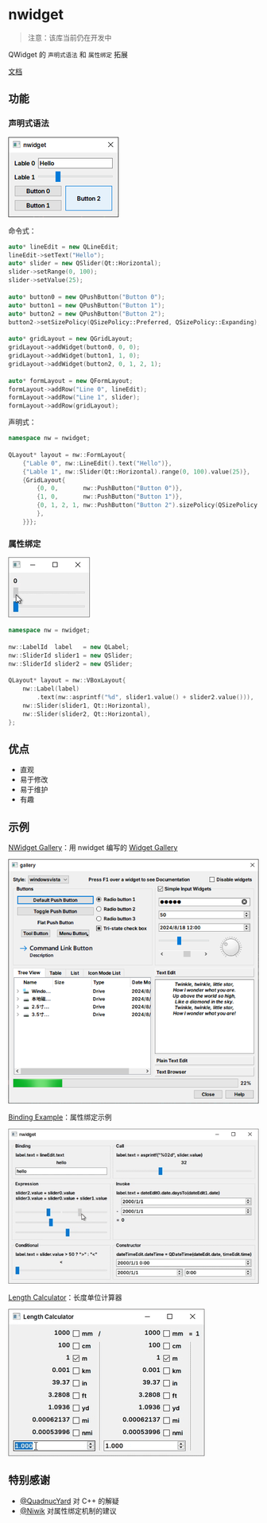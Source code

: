 # nwidget

> 注意：该库当前仍在开发中

QWidget 的 `声明式语法` 和 `属性绑定` 拓展

[文档](Document.md)

## 功能

### 声明式语法

![](../img/nwidget.png)

命令式：
```cpp
auto* lineEdit = new QLineEdit;
lineEdit->setText("Hello");
auto* slider = new QSlider(Qt::Horizontal);
slider->setRange(0, 100);
slider->setValue(25);

auto* button0 = new QPushButton("Button 0");
auto* button1 = new QPushButton("Button 1");
auto* button2 = new QPushButton("Button 2");
button2->setSizePolicy(QSizePolicy::Preferred, QSizePolicy::Expanding);

auto* gridLayout = new QGridLayout;
gridLayout->addWidget(button0, 0, 0);
gridLayout->addWidget(button1, 1, 0);
gridLayout->addWidget(button2, 0, 1, 2, 1);

auto* formLayout = new QFormLayout;
formLayout->addRow("Line 0", lineEdit);
formLayout->addRow("Line 1", slider);
formLayout->addRow(gridLayout);
```

声明式：
```cpp
namespace nw = nwidget;

QLayout* layout = nw::FormLayout{
    {"Lable 0", nw::LineEdit().text("Hello")},
    {"Lable 1", nw::Slider(Qt::Horizontal).range(0, 100).value(25)},
    {GridLayout{
        {0, 0,       nw::PushButton("Button 0")},
        {1, 0,       nw::PushButton("Button 1")},
        {0, 1, 2, 1, nw::PushButton("Button 2").sizePolicy(QSizePolicy::Preferred, QSizePolicy::Expanding)
        },
    }}};
```

### 属性绑定

![](../img/binding.gif)

```cpp
namespace nw = nwidget;

nw::LabelId  label   = new QLabel;
nw::SliderId slider1 = new QSlider;
nw::SliderId slider2 = new QSlider;

QLayout* layout = nw::VBoxLayout{
    nw::Label(label)
        .text(nw::asprintf("%d", slider1.value() + slider2.value())),
    nw::Slider(slider1, Qt::Horizontal),
    nw::Slider(slider2, Qt::Horizontal),
};
```

## 优点

- 直观
- 易于修改
- 易于维护
- 有趣

## 示例

[NWidget Gallery](../../examples/gallery)：用 nwidget 编写的 [Widget Gallery](https://doc.qt.io/qt-6/qtwidgets-gallery-example.html)

![](../img/nwidget_gallery.png)

[Binding Example](../../examples/binding_example)：属性绑定示例

![](../img/binding_example.gif)

[Length Calculator](../../examples/length_caculator)：长度单位计算器

![](../img/length_calculator.gif)

## 特别感谢

- [@QuadnucYard](https://github.com/QuadnucYard) 对 C++ 的解疑
- [@Niwik](https://github.com/niwik-dev) 对属性绑定机制的建议
